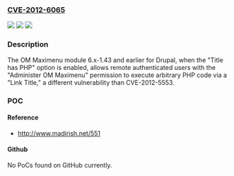### [CVE-2012-6065](https://cve.mitre.org/cgi-bin/cvename.cgi?name=CVE-2012-6065)
![](https://img.shields.io/static/v1?label=Product&message=n%2Fa&color=blue)
![](https://img.shields.io/static/v1?label=Version&message=n%2Fa&color=blue)
![](https://img.shields.io/static/v1?label=Vulnerability&message=n%2Fa&color=brighgreen)

### Description

The OM Maximenu module 6.x-1.43 and earlier for Drupal, when the "Title has PHP" option is enabled, allows remote authenticated users with the "Administer OM Maximenu" permission to execute arbitrary PHP code via a "Link Title," a different vulnerability than CVE-2012-5553.

### POC

#### Reference
- http://www.madirish.net/551

#### Github
No PoCs found on GitHub currently.

